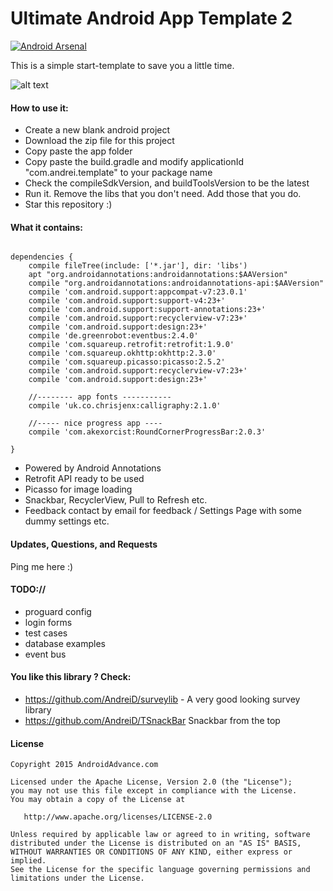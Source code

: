 Ultimate Android App Template 2
==========================

[![Android Arsenal](https://img.shields.io/badge/Android%20Arsenal-UltimateAndroidAppTemplate-brightgreen.svg?style=flat)](http://android-arsenal.com/details/3/2781)


This is a simple start-template to save you a little time.


![alt text](https://github.com/AndreiD/UltimateAndroidAppTemplate/blob/master/app/the_gif_1.gif "How the app looks 1")


#### How to use it:

* Create a new blank android project
* Download the zip file for this project
* Copy paste the app folder
* Copy paste the build.gradle and modify applicationId "com.andrei.template" to your package name
* Check the compileSdkVersion, and buildToolsVersion to be the latest
* Run it. Remove the libs that you don't need. Add those that you do. 
* Star this repository :)


#### What it contains:

~~~~

dependencies {
    compile fileTree(include: ['*.jar'], dir: 'libs')
    apt "org.androidannotations:androidannotations:$AAVersion"
    compile "org.androidannotations:androidannotations-api:$AAVersion"
    compile 'com.android.support:appcompat-v7:23.0.1'
    compile 'com.android.support:support-v4:23+'
    compile 'com.android.support:support-annotations:23+'
    compile 'com.android.support:recyclerview-v7:23+'
    compile 'com.android.support:design:23+'
    compile 'de.greenrobot:eventbus:2.4.0'
    compile 'com.squareup.retrofit:retrofit:1.9.0'
    compile 'com.squareup.okhttp:okhttp:2.3.0'
    compile 'com.squareup.picasso:picasso:2.5.2'
    compile 'com.android.support:recyclerview-v7:23+'
    compile 'com.android.support:design:23+'

    //-------- app fonts -----------
    compile 'uk.co.chrisjenx:calligraphy:2.1.0'

    //----- nice progress app ----
    compile 'com.akexorcist:RoundCornerProgressBar:2.0.3'

}

~~~~

- Powered by Android Annotations
- Retrofit API ready to be used
- Picasso for image loading
- Snackbar, RecyclerView, Pull to Refresh etc.
- Feedback contact by email for feedback / Settings Page with some dummy settings etc.


#### Updates, Questions, and Requests

Ping me here :)


#### TODO://

* proguard config
* login forms
* test cases
* database examples
* event bus

#### You like this library ? Check:
- https://github.com/AndreiD/surveylib - A very good looking survey library
- https://github.com/AndreiD/TSnackBar Snackbar from the top



#### License

~~~~
Copyright 2015 AndroidAdvance.com

Licensed under the Apache License, Version 2.0 (the "License");
you may not use this file except in compliance with the License.
You may obtain a copy of the License at

   http://www.apache.org/licenses/LICENSE-2.0

Unless required by applicable law or agreed to in writing, software
distributed under the License is distributed on an "AS IS" BASIS,
WITHOUT WARRANTIES OR CONDITIONS OF ANY KIND, either express or implied.
See the License for the specific language governing permissions and
limitations under the License.
~~~~
